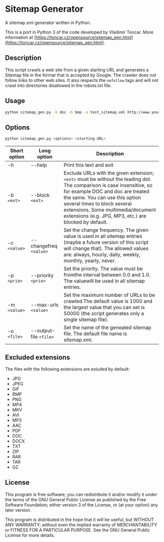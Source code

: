 # Sitemap Generator

A sitemap.xml generator written in Python.

This is a port in Python 3 of the code developed by Vladimir Toncar. More information at [https://toncar.cz/opensource/sitemap_gen.html](https://toncar.cz/opensource/sitemap_gen.html).

## Description

This script crawls a web site from a given starting URL and generates a Sitemap file in the format that is accepted by Google. The crawler does not follow links to other web sites. It also respects the `nofollow` tags and will not crawl into directories disallowed in the robots.txt file.

## Usage

```bash
python sitemap_gen.py -b doc -b bmp -o test_sitemap.xml http://www.your-site-name.com/index.html
```

## Options

```bash
python sitemap_gen.py <options> <starting URL>
```

|Short option|Long option|Description|
|-|-|-|
|-h|--help|Print this text and exit|
|-b `<ext>`|--block `<ext>`|Exclude URLs with the given extension; `<ext>` must be without the leading dot. The comparison is case insensitive, so for example DOC and doc are treated the same. You can use this option several times to block several extensions. Some multimedia/document extensions (e.g. JPG, MP3, etc.) are blocked by default.|
|-c `<value>`|--changefreq `<value>`|Set the change frequency. The given value is used in all sitemap entries (maybe a future version of this script will change that). The allowed values are: always, hourly, daily, weekly, monthly, yearly, never.|
|-p `<prio>`|--priority `<prio>`|Set the priority. The value must be fromthe interval between 0.0 and 1.0. The valuewill be used in all sitemap entries.|
|-m `<value>`|--max-urls `<value>`|Set the maximum number of URLs to be crawled.The default value is 1000 and the largest value that you can set is 50000 (the script generates only a single sitemap file).|
|-o `<file>`|--output-file `<file>`|Set the name of the geneated sitemap file. The default file name is sitemap.xml.|

## Excluded extensions

The files with the following extensions are exluded by default:

- JPG
- JPEG
- GIF
- BMP
- PNG
- MP4
- MKV
- AVI
- MP3
- AAC
- PDF
- DOC
- DOCX
- TXT
- ZIP
- RAR
- TAR
- GZ

## License

This program is free software; you can redistribute it and/or modify it under the terms of the GNU General Public License as published by the Free Software Foundation; either version 3 of the License, or (at your option) any later version.

This program is distributed in the hope that it will be useful, but WITHOUT ANY WARRANTY; without even the implied warranty of MERCHANTABILITY or FITNESS FOR A PARTICULAR PURPOSE. See the GNU General Public License for more details.
